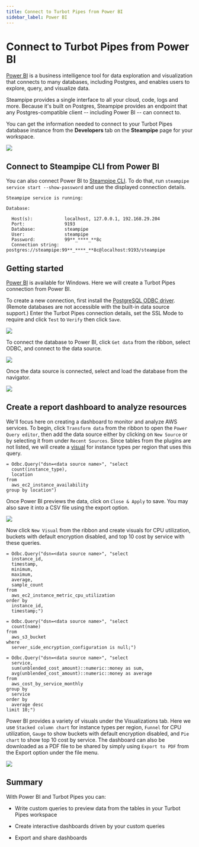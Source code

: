 ```yaml
---
title: Connect to Turbot Pipes from Power BI
sidebar_label: Power BI
---
```


# Connect to Turbot Pipes from Power BI

[Power BI](https://powerbi.microsoft.com/en-us/) is a business intelligence tool
for data exploration and visualization that connects to many databases,
including Postgres, and enables users to explore, query, and visualize data.

Steampipe provides a single interface to all your cloud, code, logs and more.
Because it's built on Postgres, Steampipe provides an endpoint that any
Postgres-compatible client -- including Power BI -- can connect to.

You can get the information needed to connect to your Turbot Pipes database instance from the **Developers** tab on the **Steampipe** page for your workspace.  

![](/images/docs/pipes/steampipe/pipes_steampipe_developer_database.png)

## Connect to Steampipe CLI from Power BI

You can also connect Power BI to
[Steampipe CLI](https://steampipe.io/downloads). To do that, run
`steampipe service start --show-password` and use the displayed connection
details.

```
Steampipe service is running:

Database:

  Host(s):            localhost, 127.0.0.1, 192.168.29.204
  Port:               9193
  Database:           steampipe
  User:               steampipe
  Password:           99**_****_**8c
  Connection string:  postgres://steampipe:99**_****_**8c@localhost:9193/steampipe
```

## Getting started

[Power BI](https://powerbi.microsoft.com/en-us/downloads/) is available for
Windows. Here we will create a Turbot Pipes connection from Power BI.

To create a new connection, first install the
[PostgreSQL ODBC driver](https://www.postgresql.org/ftp/odbc/versions/). (Remote
databases are not accessible with the built-in data source support.) Enter the
Turbot Pipes connection details, set the SSL Mode to require and click `Test` to
`Verify` then click `Save`.

<div style={{"marginTop":"1em", "marginBottom":"1em", "width":"90%"}}>
<img src="/images/docs/pipes/powerbi-connection-success.png" />
</div>

To connect the database to Power BI, click `Get data` from the ribbon, select
ODBC, and connect to the data source.

<div style={{"marginTop":"1em", "marginBottom":"1em", "width":"50%"}}>
<img src="/images/docs/pipes/powerbi-odbc-connect.png" />
</div>

Once the data source is connected, select and load the database from the
navigator.

<div style={{"marginTop":"1em", "marginBottom":"1em", "width":"40%"}}>
<img src="/images/docs/pipes/powerbi-navigator.png" />
</div>

## Create a report dashboard to analyze resources

We'll focus here on creating a dashboard to monitor and analyze AWS services. To
begin, click `Transform data` from the ribbon to open the `Power Query editor`,
then add the data source either by clicking on `New Source` or by selecting it
from under `Recent Sources`. Since tables from the plugins are not listed, we
will create a [visual](https://powerbi.microsoft.com/en-us/power-bi-visuals/)
for instance types per region that uses this query.

```
= Odbc.Query("dsn=<data source name>", "select
  count(instance_type),
  location
from
  aws_ec2_instance_availability
group by location")

```

Once Power BI previews the data, click on `Close & Apply` to save. You may also
save it into a CSV file using the export option.

<div style={{"marginTop":"1em", "marginBottom":"1em", "width":"60%"}}>
<img src="/images/docs/pipes/powerbi-instancetype-visual.png" />
</div>

Now click `New Visual` from the ribbon and create visuals for CPU utilization,
buckets with default encryption disabled, and top 10 cost by service with these
queries.

```
= Odbc.Query("dsn=<data source name>", "select
  instance_id,
  timestamp,
  minimum,
  maximum,
  average,
  sample_count
from
  aws_ec2_instance_metric_cpu_utilization
order by
  instance_id,
  timestamp;")
```

```
= Odbc.Query("dsn=<data source name>", "select
  count(name)
from
  aws_s3_bucket
where
  server_side_encryption_configuration is null;")
```

```
= Odbc.Query("dsn=<data source name>", "select
  service,
  sum(unblended_cost_amount)::numeric::money as sum,
  avg(unblended_cost_amount)::numeric::money as average
from
  aws_cost_by_service_monthly
group by
  service
order by
  average desc
limit 10;")
```

Power BI provides a variety of visuals under the Visualizations tab. Here we use
`Stacked column chart` for instance types per region, `Funnel` for CPU
utilization, `Gauge` to show buckets with default encryption disabled, and
`Pie chart` to show top 10 cost by service. The dashboard can also be downloaded
as a PDF file to be shared by simply using `Export to PDF` from the Export
option under the file menu.

<div style={{"marginTop":"1em", "marginBottom":"1em", "width":"90%"}}>
<img src="/images/docs/pipes/powerbi-dashboard-preview.png" />
</div>

## Summary

With Power BI and Turbot Pipes you can:

- Write custom queries to preview data from the tables in your Turbot Pipes
  workspace

- Create interactive dashboards driven by your custom queries

- Export and share dashboards
